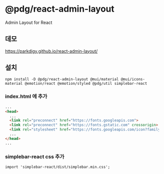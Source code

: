 # @pdg/react-admin-layout

Admin Layout for React 

## 데모
https://parkdigy.github.io/react-admin-layout/

## 설치
```shell
npm install -D @pdg/react-admin-layout @mui/material @mui/icons-material @emotion/react @emotion/styled @pdg/util simplebar-react
```

### index.html 에 추가
```html
...
<head>
  ...
  <link rel="preconnect" href="https://fonts.googleapis.com">
  <link rel="preconnect" href="https://fonts.gstatic.com" crossorigin>
  <link rel="stylesheet" href="https://fonts.googleapis.com/icon?family=Material+Icons" />
  ...
</head>
...
```

### simplebar-react css 추가
```
import 'simplebar-react/dist/simplebar.min.css';
```
